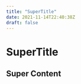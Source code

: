 ```yaml
---
title: "SuperTitle"
date: 2021-11-14T22:40:38Z
draft: false
---
```

# SuperTitle 

## Super Content
